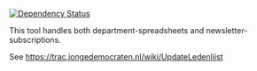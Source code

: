 [![Dependency Status](https://gemnasium.com/jonge-democraten/jdleden.svg)](https://gemnasium.com/jonge-democraten/jdleden)  

This tool handles both department-spreadsheets and newsletter-subscriptions.

See https://trac.jongedemocraten.nl/wiki/UpdateLedenlijst
